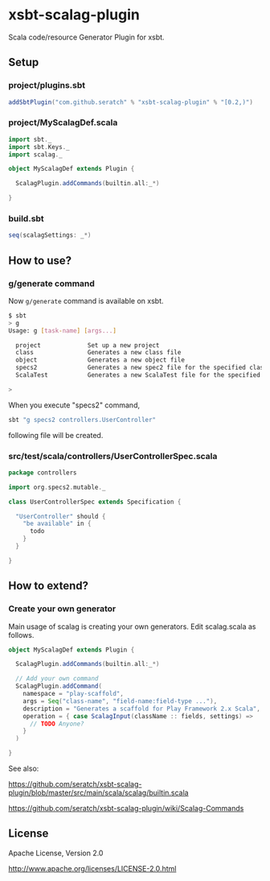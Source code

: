 # xsbt-scalag-plugin 

Scala code/resource Generator Plugin for xsbt.

## Setup

### project/plugins.sbt

```scala
addSbtPlugin("com.github.seratch" % "xsbt-scalag-plugin" % "[0.2,)")
```

### project/MyScalagDef.scala

```scala
import sbt._
import sbt.Keys._
import scalag._

object MyScalagDef extends Plugin {

  ScalagPlugin.addCommands(builtin.all:_*)

}
```

### build.sbt

```scala
seq(scalagSettings: _*)
```

## How to use?

### g/generate command

Now `g/generate` command is available on xsbt.

```sh
$ sbt
> g
Usage: g [task-name] [args...] 

  project             Set up a new project
  class               Generates a new class file
  object              Generates a new object file
  specs2              Generates a new spec2 file for the specified class
  ScalaTest           Generates a new ScalaTest file for the specified class

>
```

When you execute "specs2" command,

```sh
sbt "g specs2 controllers.UserController"
```

following file will be created.

### src/test/scala/controllers/UserControllerSpec.scala

```scala
package controllers

import org.specs2.mutable._

class UserControllerSpec extends Specification {

  "UserController" should {
    "be available" in {
      todo
    }
  }

}
```

## How to extend?

### Create your own generator

Main usage of scalag is creating your own generators. Edit scalag.scala as follows.

```scala
object MyScalagDef extends Plugin {

  ScalagPlugin.addCommands(builtin.all:_*)

  // Add your own command
  ScalagPlugin.addCommand(
    namespace = "play-scaffold",
    args = Seq("class-name", "field-name:field-type ..."),
    description = "Generates a scaffold for Play Framework 2.x Scala",
    operation = { case ScalagInput(className :: fields, settings) =>
      // TODO Anyone?
    }
  )

}
```

See also:

https://github.com/seratch/xsbt-scalag-plugin/blob/master/src/main/scala/scalag/builtin.scala

https://github.com/seratch/xsbt-scalag-plugin/wiki/Scalag-Commands


## License

Apache License, Version 2.0

http://www.apache.org/licenses/LICENSE-2.0.html



